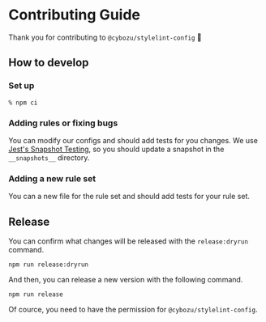 # Contributing Guide

Thank you for contributing to `@cybozu/stylelint-config` :tada:

## How to develop

### Set up

```
% npm ci
```

### Adding rules or fixing bugs

You can modify our configs and should add tests for you changes.
We use [Jest's Snapshot Testing](https://jestjs.io/docs/snapshot-testing), so you should update a snapshot in the `__snapshots__` directory.

### Adding a new rule set

You can a new file for the rule set and should add tests for your rule set.

## Release

You can confirm what changes will be released with the `release:dryrun` command.

```
npm run release:dryrun
```

And then, you can release a new version with the following command.

```
npm run release
```

Of cource, you need to have the permission for `@cybozu/stylelint-config`.
